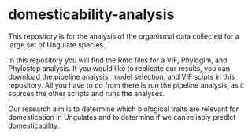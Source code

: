 # domesticability-analysis


This repository is for the analysis of the organismal data collected for a large set of Ungulate species.

In this repository you will find the Rmd files for a VIF, Phyloglm, and Phylostep analysis. If you would like to replicate our results, you can download the pipeline analysis, model selection, and VIF scipts in this repository. All you have to do from there is run the pipeline analysis, as it sources the other scripts and runs the analyses.

Our research aim is to determine which biological traits are relevant for domestication in Ungulates and to determine if we can reliably predict domesticability. 
